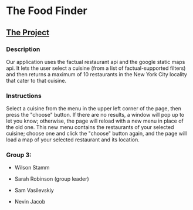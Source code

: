 <h1>The Food Finder</h1>

<h2><a href="http://ml7.stuycs.org:6003">The Project</a></h2>

<h3>Description</h3>
<p>Our application uses the factual restaurant api and the google static maps api. It lets the user select a cuisine (from a list of factual-supported filters) and then returns a maximum of 10 restaurants in the New York City locality that cater to that cuisine.</p>

<h3>Instructions</h3>
<p>Select a cuisine from the menu in the upper left corner of the page, then press the "choose" button. If there are no results, a window will pop up to let you know; otherwise, the page will reload with a new menu in place of the old one. This new menu contains the restaurants of your selected cuisine; choose one and click the "choose" button again, and the page will load a map of your selected restaurant and its location.</p>

<h3>Group 3:</h3>
<ul>
<li><p>Wilson Stamm</p></li>
<li><p>Sarah Robinson (group leader)</p></li>
<li><p>Sam Vasilevskiy</p></li>
<li><p>Nevin Jacob</p></li>
</ul>

